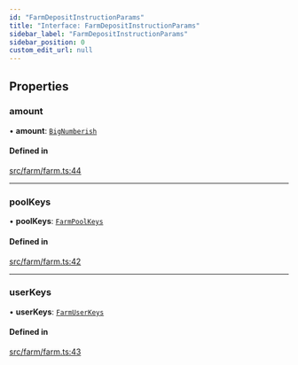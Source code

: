 ```yaml
---
id: "FarmDepositInstructionParams"
title: "Interface: FarmDepositInstructionParams"
sidebar_label: "FarmDepositInstructionParams"
sidebar_position: 0
custom_edit_url: null
---
```


## Properties

### amount

• **amount**: [`BigNumberish`](../modules.md#bignumberish)

#### Defined in

[src/farm/farm.ts:44](https://github.com/raydium-io/raydium-sdk/blob/3d95730/src/farm/farm.ts#L44)

___

### poolKeys

• **poolKeys**: [`FarmPoolKeys`](../modules.md#farmpoolkeys)

#### Defined in

[src/farm/farm.ts:42](https://github.com/raydium-io/raydium-sdk/blob/3d95730/src/farm/farm.ts#L42)

___

### userKeys

• **userKeys**: [`FarmUserKeys`](FarmUserKeys.md)

#### Defined in

[src/farm/farm.ts:43](https://github.com/raydium-io/raydium-sdk/blob/3d95730/src/farm/farm.ts#L43)
